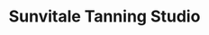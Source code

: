 ---
title: "Sunvitale Tanning Studio"
url: /bad-rappenau/sunvitale-tanning-studio/
shop: Kosmetik
---